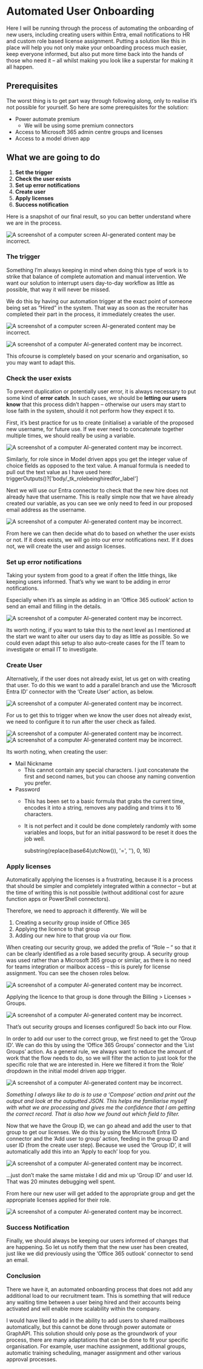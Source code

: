 # Automated User Onboarding

Here I will be running through the process of automating the onboarding of new users, including creating users within Entra, email notifications to HR and custom role based license assignment. Putting a solution like this in place will help you not only make your onboarding process much easier, keep everyone informed, but also put more time back into the hands of those who need it – all whilst making you look like a superstar for making it all happen.

## Prerequisites

The worst thing is to get part way through following along, only to realise it’s not possible for yourself. So here are some prerequisites for the solution:

-   Power automate premium
    -   We will be using some premium connectors
-   Access to Microsoft 365 admin centre groups and licenses
-   Access to a model driven app

## What we are going to do

1.  **Set the trigger**
2.  **Check the user exists**
3.  **Set up error notifications**
4.  **Create user**
5.  **Apply licenses**
6.  **Success notification**

Here is a snapshot of our final result, so you can better understand where we are in the process.

![A screenshot of a computer screen AI-generated content may be incorrect.](media/e57d08b1a14990039c45eba1b829d0f2.png)

### The trigger

Something I’m always keeping in mind when doing this type of work is to strike that balance of complete automation and manual intervention. We want our solution to interrupt users day-to-day workflow as little as possible, that way it will never be missed.

We do this by having our automation trigger at the exact point of someone being set as “Hired” in the system. That way as soon as the recruiter has completed their part in the process, it immediately creates the user.

![A screenshot of a computer screen AI-generated content may be incorrect.](media/f4045ab506abc65917e50ee8797a6573.png)

![A screenshot of a computer AI-generated content may be incorrect.](media/3b93c18f706b1ad27facc876c185b4ca.png)

This ofcourse is completely based on your scenario and organisation, so you may want to adapt this.

### Check the user exists

To prevent duplication or potentially user error, it is always necessary to put some kind of **error catch**. In such cases, we should be **letting our users know** that this process didn’t happen – otherwise our users may start to lose faith in the system, should it not perform how they expect it to.

First, it’s best practice for us to create (initialise) a variable of the proposed new username, for future use. If we ever need to concatenate together multiple times, we should really be using a variable.

![A screenshot of a computer AI-generated content may be incorrect.](media/35a654696eeea28543c157ecc692eb1c.png)

Similarly, for role since in Model driven apps you get the integer value of choice fields as opposed to the text value. A manual formula is needed to pull out the text value as I have used here:  
 triggerOutputs()?['body/_tk_rolebeinghiredfor_label']

Next we will use our Entra connector to check that the new hire does not already have that username. This is really simple now that we have already created our variable, as you can see we only need to feed in our proposed email address as the username.

![A screenshot of a computer AI-generated content may be incorrect.](media/8e55366aeafd2ce159c89c09922d4357.png)

From here we can then decide what do to based on whether the user exists or not. If it does exists, we will go into our error notifications next. If it does not, we will create the user and assign licenses.

### Set up error notifications

Taking your system from good to a great if often the little things, like keeping users informed. That’s why we want to be adding in error notifications.

Especially when it’s as simple as adding in an ‘Office 365 outlook’ action to send an email and filling in the details.

![A screenshot of a computer AI-generated content may be incorrect.](media/cf1da80c2fca816c1f26db53634e2a8f.png)

Its worth noting, if you want to take this to the next level as I mentioned at the start we want to alter our users day to day as little as possible. So we could even adapt this setup to also auto-create cases for the IT team to investigate or email IT to investigate.

### Create User

Alternatively, if the user does not already exist, let us get on with creating that user. To do this we want to add a parallel branch and use the ‘Microsoft Entra ID’ connector with the ‘Create User’ action, as below.

![A screenshot of a computer AI-generated content may be incorrect.](media/b5b843865be94570dc2cccf6f52af670.png)

For us to get this to trigger when we know the user does not already exist, we need to configure it to run after the user check as failed.

![A screenshot of a computer AI-generated content may be incorrect.](media/0d6077a6d39ab9857f6d4e030e1b59d9.png) ![A screenshot of a computer AI-generated content may be incorrect.](media/d53a4e98bb64280cd6539dc9ee1da72a.png)

Its worth noting, when creating the user:

-   Mail Nickname
    -   This cannot contain any special characters. I just concatenate the first and second names, but you can choose any naming convention you prefer.
-   Password
    -   This has been set to a basic formula that grabs the current time, encodes it into a string, removes any padding and trims it to 16 characters.
    -   It is not perfect and it could be done completely randomly with some variables and loops, but for an initial password to be reset it does the job well.

        substring(replace(base64(utcNow()), '=', ''), 0, 16)

### Apply licenses

Automatically applying the licenses is a frustrating, because it is a process that should be simpler and completely integrated within a connector – but at the time of writing this is not possible (without additional cost for azure function apps or PowerShell connectors).

Therefore, we need to approach it differently. We will be

1.  Creating a security group inside of Office 365
2.  Applying the licence to that group
3.  Adding our new hire to that group via our flow.

When creating our security group, we added the prefix of “Role – “ so that it can be clearly identified as a role based security group. A security group was used rather than a Microsoft 365 group or similar, as there is no need for teams integration or mailbox access – this is purely for license assignment. You can see the chosen roles below.

![A screenshot of a computer AI-generated content may be incorrect.](media/95851589dda74fbf1735f643f9e9f512.png)

Applying the licence to that group is done through the Billing \> Licenses \> Groups.

![A screenshot of a computer AI-generated content may be incorrect.](media/2d6e863fe6f4414f928c8fe3a2d4f512.png)

That’s out security groups and licenses configured! So back into our Flow.

In order to add our user to the correct group, we first need to get the ‘Group ID’. We can do this by using the ‘Office 365 Groups’ connector and the ‘List Groups’ action. As a general rule, we always want to reduce the amount of work that the flow needs to do, so we will filter the action to just look for the specific role that we are interested in. Here we filtered it from the ‘Role’ dropdown in the initial model driven app trigger.

![A screenshot of a computer AI-generated content may be incorrect.](media/a32f0b21427ed6702447865e21c3ca13.png)

*Something I always like to do is to use a ‘Compose’ action and print out the output and look at the outputted JSON. This helps me familiarise myself with what we are processing and gives me the confidence that I am getting the correct record. That is also how we found out which field to filter.*

Now that we have the Group ID, we can go ahead and add the user to that group to get our licenses. We do this by using the Microsoft Entra ID connector and the ‘Add user to group’ action, feeding in the group ID and user ID (from the create user step). Because we used the ‘Group ID’, it will automatically add this into an ‘Apply to each’ loop for you.

![A screenshot of a computer AI-generated content may be incorrect.](media/496ea6247d2df253422b40d60a2216fb.png)

…just don’t make the same mistake I did and mix up ‘Group ID’ and user Id. That was 20 minutes debugging well spent.

From here our new user will get added to the appropriate group and get the appropriate licenses applied for their role.

![A screenshot of a computer AI-generated content may be incorrect.](media/2e13e4e5f73b45edae9609b787bfbaf5.png)

### Success Notification

Finally, we should always be keeping our users informed of changes that are happening. So let us notify them that the new user has been created, just like we did previously using the ‘Office 365 outlook’ connector to send an email.

### Conclusion

There we have it, an automated onboarding process that does not add any additional load to our recruitment team. This is something that will reduce any waiting time between a user being hired and their accounts being activated and will enable more scalability within the company.

I would have liked to add in the ability to add users to shared mailboxes automatically, but this cannot be done through power automate or GraphAPI. This solution should only pose as the groundwork of your process, there are many adaptations that can be done to fit your specific organisation. For example, user machine assignment, additional groups, automatic training scheduling, manager assignment and other various approval processes.
